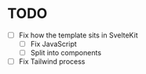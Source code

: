 # TODO
- [ ] Fix how the template sits in SvelteKit
  - [ ] Fix JavaScript
  - [ ] Split into components
- [ ] Fix Tailwind process
